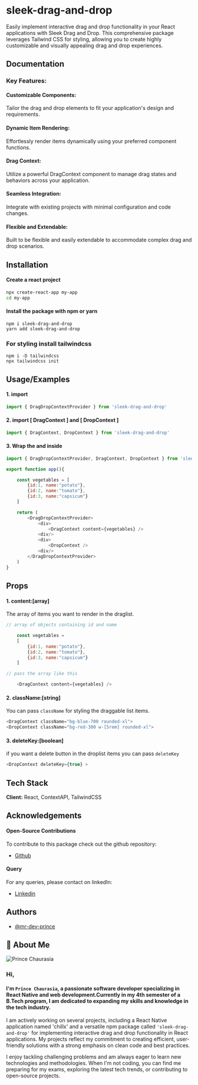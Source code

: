
# sleek-drag-and-drop

Easily implement interactive drag and drop functionality in your React applications with Sleek Drag and Drop. This comprehensive package leverages Tailwind CSS for styling, allowing you to create highly customizable and visually appealing drag and drop experiences.



## Documentation

### Key Features:

#### Customizable Components:
Tailor the drag and drop elements to fit your application's design and requirements.

#### Dynamic Item Rendering:
Effortlessly render items dynamically using your preferred component functions.

#### Drag Context:
Utilize a powerful DragContext component to manage drag states and behaviors across your application.

#### Seamless Integration:
Integrate with existing projects with minimal configuration and code changes.

#### Flexible and Extendable:
Built to be flexible and easily extendable to accommodate complex drag and drop scenarios.


## Installation

#### Create a react project

```bash
npx create-react-app my-app
cd my-app
```
#### Install the package with npm or yarn

```base
npm i sleek-drag-and-drop
yarn add sleek-drag-and-drop
```

### For styling install tailwindcss

```base
npm i -D tailwindcss
npx tailwindcss init
```
## Usage/Examples

#### 1. import <DragDropContextProvider>

```javascript
import { DragDropContextProvider } from 'sleek-drag-and-drop'

```

#### 2. import [ DragContext ] and [ DropContext ]

```javascript
import { DragContext, DropContext } from 'sleek-drag-and-drop'

```

#### 3. Wrap the <DragContext/> and <DropContext/> inside <DragDropContextProvider>

```javascript
import { DragDropContextProvider, DragContext, DropContext } from 'sleek-drag-and-drop'

export function app(){

    const vegetables = [
        {id:1, name:"potato"},
        {id:2, name:"tomato"},
        {id:3, name:"capsicum"}
    ]

    return (
        <DragDropContextProvider>
            <div>
                <DragContext content={vegetables} />
            <div/>
            <div>
                <DropContext />
            <div/>
        </DragDropContextProvider>
    )
}

```
## Props

#### 1. content:[array]
The array of items you want to render in the draglist.

```javascript 
// array of objects containing id and name

    const vegetables = 
    [
        {id:1, name:"potato"},
        {id:2, name:"tomato"},
        {id:3, name:"capsicum"}
    ]

```

``` javascript
// pass the array like this

    <DragContext content={vegetables} />

```

#### 2. className:[string]

You can pass `className` for styling the draggable list items.

```javascript
<DragContext className="bg-blue-700 rounded-xl">
<DropContext className="bg-red-300 w-[5rem] rounded-xl">
```

#### 3. deleteKey:[boolean]

if you want a delete button in the droplist items you can pass `deleteKey`

```javascript
<DropContext deleteKey={true} >
```

## Tech Stack

**Client:** React, ContextAPI, TailwindCSS

## Acknowledgements

#### Open-Source Contributions
To contribute to this package check out the github repository:

 - [Github](https://github.com/mr-dev-prince/sleek-drag-and-drop)

#### Query 
For any queries, please contact on linkedIn:
 - [Linkedin](https://www.linkedin.com/in/princechaurasia/)


## Authors

- [@mr-dev-prince](https://github.com/mr-dev-prince)


## 🚀 About Me

![Prince Chaurasia](https://i.ibb.co/HH3jrY5/Whats-App-Image-2024-07-15-at-00-39-32.jpg)


### Hi,
#### I'm `Prince Chaurasia`, a passionate software developer specializing in React Native and web development.Currently in my 4th semester of a B.Tech program, I am dedicated to expanding my skills and knowledge in the tech industry.

I am actively working on several projects, including a React Native application named 'chillx' and a versatile npm package called `'sleek-drag-and-drop'` for implementing interactive drag and drop functionality in React applications. My projects reflect my commitment to creating efficient, user-friendly solutions with a strong emphasis on clean code and best practices.

I enjoy tackling challenging problems and am always eager to learn new technologies and methodologies. When I'm not coding, you can find me preparing for my exams, exploring the latest tech trends, or contributing to open-source projects.